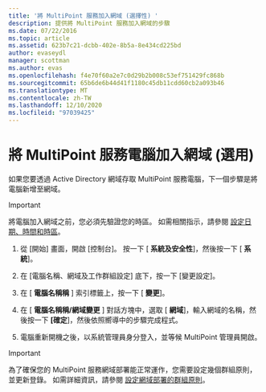 ```yaml
---
title: '將 MultiPoint 服務加入網域 (選擇性) '
description: 提供將 MultiPoint 服務加入網域的步驟
ms.date: 07/22/2016
ms.topic: article
ms.assetid: 623b7c21-dcbb-402e-8b5a-8e434cd225bd
author: evaseydl
manager: scottman
ms.author: evas
ms.openlocfilehash: f4e70f60a2e7c0d29b2b008c53ef751429fc868b
ms.sourcegitcommit: 65b6de6b44d41f1180c45db11cdd60cb2a093b46
ms.translationtype: MT
ms.contentlocale: zh-TW
ms.lasthandoff: 12/10/2020
ms.locfileid: "97039425"
---
```

# <a name="join-the-multipoint-services-computer-to-a-domain-optional"></a>將 MultiPoint 服務電腦加入網域 (選用) 
如果您要透過 Active Directory 網域存取 MultiPoint 服務電腦，下一個步驟是將電腦新增至網域。

> [!IMPORTANT]
> 將電腦加入網域之前，您必須先驗證您的時區。 如需相關指示，請參閱 [設定日期、時間和時區](./set-the-date-time.md)。

1.  從 [開始] 畫面，開啟 [控制台]。 按一下 [ **系統及安全性**]，然後按一下 [ **系統**]。

2.  在 [電腦名稱、網域及工作群組設定] 底下，按一下 [變更設定]。

3.  在 [ **電腦名稱稱** ] 索引標籤上，按一下 [ **變更**]。

4.  在 [ **電腦名稱稱/網域變更** ] 對話方塊中，選取 [ **網域**]，輸入網域的名稱，然後按一下 **[確定**]，然後依照嚮導中的步驟完成程式。

5.  電腦重新開機之後，以系統管理員身分登入，並等候 MultiPoint 管理員開啟。

> [!IMPORTANT]
> 為了確保您的 MultiPoint 服務網域部署能正常運作，您需要設定幾個群組原則，並更新登錄。 如需詳細資訊，請參閱 [設定網域部署的群組原則](/previous-versions/windows/it-pro/windows-server-2012-R2-and-2012/dn265982(v=ws.11))。
